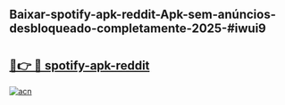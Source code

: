 ## Baixar-spotify-apk-reddit-Apk-sem-anúncios-desbloqueado-completamente-2025-#iwui9

# <h2><a href="https://ainizakaria.my?title=spotify-apk-reddit&ref=20M">🔗👉 🔴 spotify-apk-reddit</a></h2>

[![acn](https://github.com/user-attachments/assets/0f9c940e-d8b0-45ae-aac7-cd30a18b3e1c)](https://ainizakaria.my?title=spotify-apk-reddit&ref=20M)

